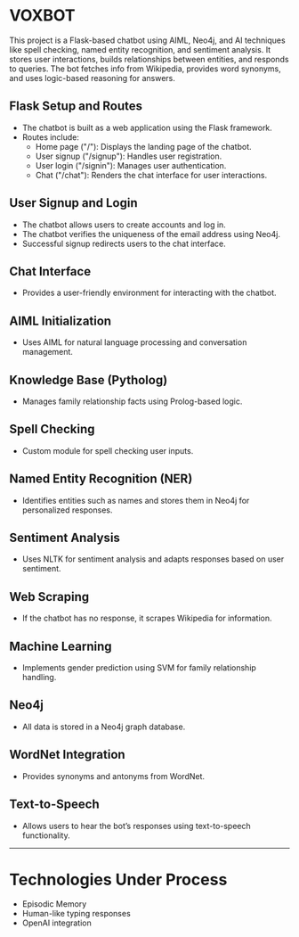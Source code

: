 # VOXBOT
 This project is a Flask-based chatbot using AIML, Neo4j, and AI techniques like spell checking, named entity recognition, and sentiment analysis. It stores user interactions, builds relationships between entities, and responds to queries. The bot fetches info from Wikipedia, provides word synonyms, and uses logic-based reasoning for answers.

## Flask Setup and Routes
- The chatbot is built as a web application using the Flask framework.
- Routes include:
    - Home page ("/"): Displays the landing page of the chatbot.
    - User signup ("/signup"): Handles user registration.
    - User login ("/signin"): Manages user authentication.
    - Chat ("/chat"): Renders the chat interface for user interactions.

## User Signup and Login
- The chatbot allows users to create accounts and log in.
- The chatbot verifies the uniqueness of the email address using Neo4j.
- Successful signup redirects users to the chat interface.

## Chat Interface
- Provides a user-friendly environment for interacting with the chatbot.

## AIML Initialization
- Uses AIML for natural language processing and conversation management.

## Knowledge Base (Pytholog)
- Manages family relationship facts using Prolog-based logic.

## Spell Checking
- Custom module for spell checking user inputs.

## Named Entity Recognition (NER)
- Identifies entities such as names and stores them in Neo4j for personalized responses.

## Sentiment Analysis
- Uses NLTK for sentiment analysis and adapts responses based on user sentiment.

## Web Scraping
- If the chatbot has no response, it scrapes Wikipedia for information.

## Machine Learning
- Implements gender prediction using SVM for family relationship handling.

## Neo4j
- All data is stored in a Neo4j graph database.

## WordNet Integration
- Provides synonyms and antonyms from WordNet.

## Text-to-Speech
- Allows users to hear the bot’s responses using text-to-speech functionality.

---

# Technologies Under Process
- Episodic Memory
- Human-like typing responses
- OpenAI integration
